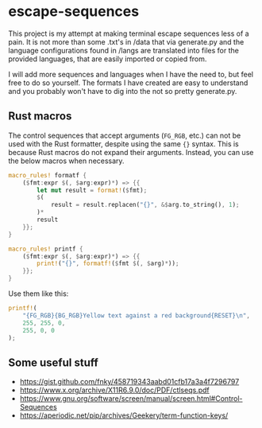 # escape-sequences

This project is my attempt at making terminal escape sequences less of a pain. It is not more than some .txt's in /data that via generate.py and the language configurations found in /langs are translated into files for the provided languages, that are easily imported or copied from.

I will add more sequences and languages when I have the need to, but feel free to do so yourself. The formats I have created are easy to understand and you probably won't have to dig into the not so pretty generate.py.

## Rust macros

The control sequences that accept arguments (`FG_RGB`, etc.) can not be used with the Rust formatter, despite using the same `{}` syntax. This is because Rust macros do not expand their arguments. Instead, you can use the below macros when necessary.

```rust
macro_rules! formatf {
    ($fmt:expr $(, $arg:expr)*) => {{
        let mut result = format!($fmt);
        $(
            result = result.replacen("{}", &$arg.to_string(), 1);
        )*
        result
    }};
}

macro_rules! printf {
    ($fmt:expr $(, $arg:expr)*) => {{
        print!("{}", formatf!($fmt $(, $arg)*));
    }};
}
```

Use them like this:

```rust
printf!(
    "{FG_RGB}{BG_RGB}Yellow text against a red background{RESET}\n",
    255, 255, 0,
    255, 0, 0
);
```

## Some useful stuff

- <https://gist.github.com/fnky/458719343aabd01cfb17a3a4f7296797>
- <https://www.x.org/archive/X11R6.9.0/doc/PDF/ctlseqs.pdf>
- <https://www.gnu.org/software/screen/manual/screen.html#Control-Sequences>
- <https://aperiodic.net/pip/archives/Geekery/term-function-keys/>
